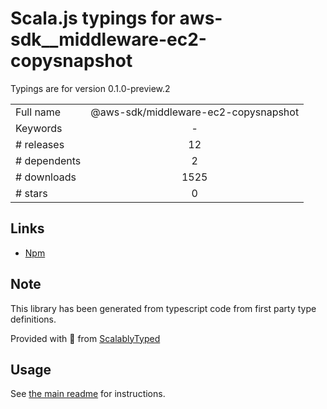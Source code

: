 
# Scala.js typings for aws-sdk__middleware-ec2-copysnapshot

Typings are for version 0.1.0-preview.2



|                    |                 |
| ------------------ | :-------------: |
| Full name          | @aws-sdk/middleware-ec2-copysnapshot |
| Keywords           | - |
| # releases         | 12 |
| # dependents       | 2 |
| # downloads        | 1525 |
| # stars            | 0 |

## Links
- [Npm](https://www.npmjs.com/package/%40aws-sdk%2Fmiddleware-ec2-copysnapshot)
    


## Note
This library has been generated from typescript code from first party type definitions.

Provided with :purple_heart: from [ScalablyTyped](https://github.com/oyvindberg/ScalablyTyped)

## Usage
See [the main readme](../../readme.md) for instructions.


